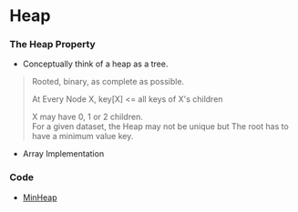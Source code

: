 # Heap 

### The Heap Property 
- Conceptually think of a heap as a tree. </br>
> Rooted, binary, as complete as possible. </br>
>
> At Every Node X, key[X] <= all keys of X's children
>
> X may have 0, 1 or 2 children. </br>
> For a given dataset, the Heap may not be unique but The root has to have a minimum value key. </br>

- Array Implementation 




### Code
- [MinHeap](https://github.com/jitendrabhamare/Python-Data-Structures-Algorithms/blob/master/MinHeap.py)

